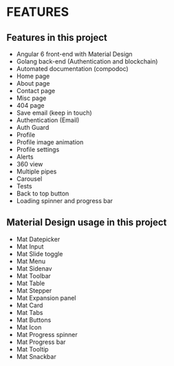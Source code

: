 # FEATURES

## Features in this project

* Angular 6 front-end with Material Design
* Golang back-end (Authentication and blockchain)
* Automated documentation (compodoc)
* Home page
* About page
* Contact page
* Misc page
* 404 page
* Save email (keep in touch)
* Authentication (Email)
* Auth Guard
* Profile
* Profile image animation
* Profile settings
* Alerts
* 360 view
* Multiple pipes
* Carousel
* Tests
* Back to top button
* Loading spinner and progress bar

## Material Design usage in this project

* Mat Datepicker
* Mat Input
* Mat Slide toggle
* Mat Menu
* Mat Sidenav
* Mat Toolbar
* Mat Table
* Mat Stepper
* Mat Expansion panel
* Mat Card
* Mat Tabs
* Mat Buttons
* Mat Icon
* Mat Progress spinner
* Mat Progress bar
* Mat Tooltip
* Mat Snackbar
